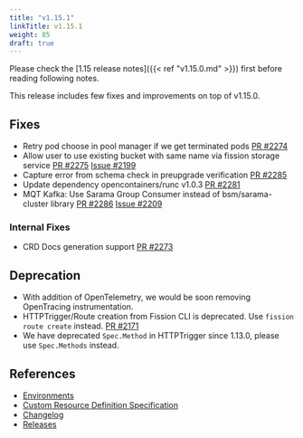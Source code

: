 ```yaml
---
title: "v1.15.1"
linkTitle: v1.15.1
weight: 85
draft: true
---
```


Please check the [1.15 release notes]({{< ref "v1.15.0.md" >}}) first before reading following notes.

This release includes few fixes and improvements on top of v1.15.0.

## Fixes

- Retry pod choose in pool manager if we get terminated pods [PR #2274](https://github.com/fission/fission/pull/2274)
- Allow user to use existing bucket with same name via fission storage service [PR #2275](https://github.com/fission/fission/pull/2275) [Issue #2199](https://github.com/fission/fission/issues/2199)
- Capture error from schema check in preupgrade verification [PR #2285](https://github.com/fission/fission/pull/2285)
- Update dependency opencontainers/runc v1.0.3  [PR #2281](https://github.com/fission/fission/pull/2281)
- MQT Kafka: Use Sarama Group Consumer instead of bsm/sarama-cluster library [PR #2286](https://github.com/fission/fission/pull/2286) [Issue #2209](https://github.com/fission/fission/issues/2209)

### Internal Fixes

- CRD Docs generation support [PR #2273](https://github.com/fission/fission/pull/2273)

## Deprecation

- With addition of OpenTelemetry, we would be soon removing OpenTracing instrumentation.
- HTTPTrigger/Route creation from Fission CLI is deprecated. Use `fission route create` instead. [PR #2171](https://github.com/fission/fission/pull/2171)
- We have deprecated `Spec.Method` in HTTPTrigger since 1.13.0, please use `Spec.Methods` instead.

## References

- [Environments](/environments/)
- [Custom Resource Definition Specification](https://doc.crds.dev/github.com/fission/fission)
- [Changelog](https://github.com/fission/fission/blob/master/CHANGELOG.md)
- [Releases](https://github.com/fission/fission/releases)

